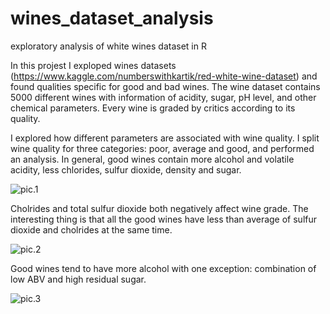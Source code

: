 # wines_dataset_analysis
exploratory analysis of white wines dataset in R

In this projest I exploped wines datasets (https://www.kaggle.com/numberswithkartik/red-white-wine-dataset) and found qualities specific for good and bad wines.
The wine dataset contains 5000 different wines with information of acidity, sugar, pH level, and other chemical parameters. Every wine is graded by critics according to its quality.

I explored how different parameters are associated with wine quality. I split wine quality for three categories: poor, average and good, and performed an analysis. In general, good wines contain more alcohol and volatile acidity, less chlorides, sulfur dioxide, density and sugar. 

![pic.1](https://www.dropbox.com/s/ywasd4e905788f4/Screen%20Shot%202019-01-15%20at%203.53.32%20PM.png?dl=0)

Cholrides and total sulfur dioxide both negatively affect wine grade. The interesting thing is that all the good wines have less than average of sulfur dioxide and cholrides at the same time. 

![pic.2](https://www.dropbox.com/s/7rbp8s1l5r3g0sx/Screen%20Shot%202019-01-15%20at%203.54.23%20PM.png?dl=0)

Good wines tend to have more alcohol with one exception: combination of low ABV and high residual sugar.

![pic.3](https://www.dropbox.com/s/2biyolduwsrgm6f/Screen%20Shot%202019-01-15%20at%204.03.24%20PM.png?dl=0)
